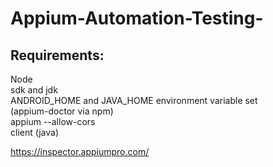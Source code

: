 # Appium-Automation-Testing-

## Requirements:

Node  
sdk and jdk  
ANDROID_HOME and JAVA_HOME environment variable set  
(appium-doctor via npm)  
appium --allow-cors  
client (java)  


https://inspector.appiumpro.com/

